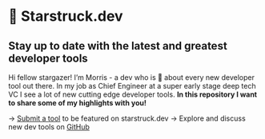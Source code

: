 # 🤩 Starstruck.dev
## Stay up to date with the latest and greatest developer tools

Hi fellow stargazer! I’m Morris - a dev who is 🤩 about every new developer tool out there. In my job as Chief Engineer at a super early stage deep tech VC I see a lot of new cutting edge developer tools. **In this repository I want to share some of my highlights with you!**

-> [Submit a tool](https://github.com/morrisclay/starstruck.dev/issues/new/choose) to be featured on starstruck.dev 
-> Explore and discuss new dev tools on [GitHub](https://github.com/morrisclay/starstruck.dev/discussions)
